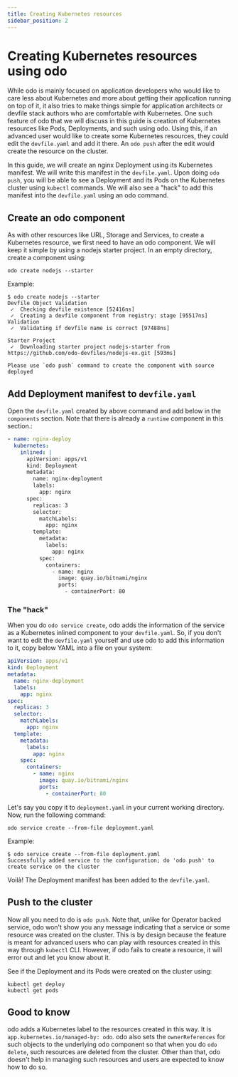 ```yaml
---
title: Creating Kubernetes resources
sidebar_position: 2
---
```

# Creating Kubernetes resources using odo

While odo is mainly focused on application developers who would like to care less about Kubernetes and more about getting their application running on top of it, it also tries to make things simple for application architects or devfile stack authors who are comfortable with Kubernetes. One such feature of odo that we will discuss in this guide is creation of Kubernetes resources like Pods, Deployments, and such using odo. Using this, if an advanced user would like to create some Kubernetes resources, they could edit the `devfile.yaml` and add it there. An `odo push` after the edit would create the resource on the cluster.

In this guide, we will create an nginx Deployment using its Kubernetes manifest. We will write this manifest in the `devfile.yaml`. Upon doing `odo push`, you will be able to see a Deployment and its Pods on the Kubernetes cluster using `kubectl` commands. We will also see a "hack" to add this manifest into the `devfile.yaml` using an odo command.

## Create an odo component

As with other resources like URL, Storage and Services, to create a Kubernetes resource, we first need to have an odo component. We will keep it simple by using a nodejs starter project. In an empty directory, create a component using:
```shell
odo create nodejs --starter
```
Example:
```shell
$ odo create nodejs --starter
Devfile Object Validation
 ✓  Checking devfile existence [52416ns]
 ✓  Creating a devfile component from registry: stage [95517ns]
Validation
 ✓  Validating if devfile name is correct [97488ns]

Starter Project
 ✓  Downloading starter project nodejs-starter from https://github.com/odo-devfiles/nodejs-ex.git [593ms]

Please use `odo push` command to create the component with source deployed
```

## Add Deployment manifest to `devfile.yaml`

Open the `devfile.yaml` created by above command and add below in the `components` section. Note that there is already a `runtime` component in this section.:
```yaml
- name: nginx-deploy
  kubernetes:
    inlined: |
      apiVersion: apps/v1
      kind: Deployment
      metadata:
        name: nginx-deployment
        labels:
          app: nginx
      spec:
        replicas: 3
        selector:
          matchLabels:
            app: nginx
        template:
          metadata:
            labels:
              app: nginx
          spec:
            containers:
              - name: nginx
                image: quay.io/bitnami/nginx
                ports:
                  - containerPort: 80
```

### The "hack"

When you do `odo service create`, odo adds the information of the service as a Kubernetes inlined component to your `devfile.yaml`. So, if you don't want to edit the `devfile.yaml` yourself and use odo to add this information to it, copy below YAML into a file on your system:
```yaml
apiVersion: apps/v1
kind: Deployment
metadata:
  name: nginx-deployment
  labels:
    app: nginx
spec:
  replicas: 3
  selector:
    matchLabels:
      app: nginx
  template:
    metadata:
      labels:
        app: nginx
    spec:
      containers:
        - name: nginx
          image: quay.io/bitnami/nginx
          ports:
            - containerPort: 80
```
Let's say you copy it to `deployment.yaml` in your current working directory. Now, run the following command:
```shell
odo service create --from-file deployment.yaml
```
Example:
```shell
$ odo service create --from-file deployment.yaml 
Successfully added service to the configuration; do 'odo push' to create service on the cluster
```
Voilà! The Deployment manifest has been added to the `devfile.yaml`.

## Push to the cluster

Now all you need to do is `odo push`. Note that, unlike for Operator backed service, odo won't show you any message indicating that a service or some resource was created on the cluster. This is by design because the feature is meant for advanced users who can play with resources created in this way through `kubectl` CLI. However, if odo fails to create a resource, it will error out and let you know about it.

See if the Deployment and its Pods were created on the cluster using:
```shell
kubectl get deploy
kubectl get pods
```

## Good to know

odo adds a Kubernetes label to the resources created in this way. It is `app.kubernetes.io/managed-by: odo`. odo also sets the `ownerReferences` for such objects to the underlying odo component so that when you do `odo delete`, such resources are deleted from the cluster. Other than that, odo doesn't help in managing such resources and users are expected to know how to do so.